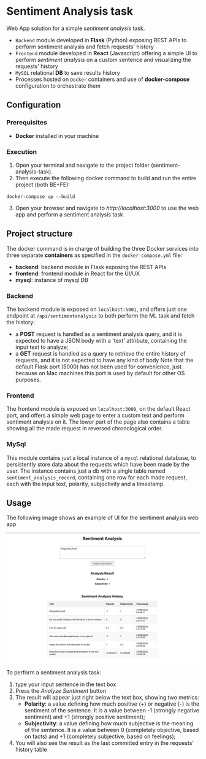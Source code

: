 # Sentiment Analysis task
Web App solution for a simple *sentiment analysis* task.
- `Backend` module developed in **Flask** (Python) exposing REST APIs to perform sentiment analysis and fetch requests' history
- `Frontend` module developed in **React** (Javascript) offering a simple UI to perform *sentiment analysis* on a custom sentence and visualizing the requests' history
- `MySQL` relational **DB** to save results history
- Processes hosted on `Docker` containers and use of **docker-compose** configuration to orchestrate them

## Configuration

### Prerequisites
- **Docker** installed in your machine

### Execution
1. Open your terminal and navigate to the project folder (sentiment-analysis-task).
2. Then execute the following docker command to build and run the entire project (both BE+FE):
```shell
docker-compose up --build
```
3. Open your browser and navigate to *http://localhost:3000* to use the web app and perform a sentiment analysis task


## Project structure
The docker command is in charge of building the three Docker services into three separate **containers** as specified in the `docker-compose.yml` file:
- **backend**: backend module in Flask exposing the REST APIs
- **frontend**: frontend module in React for the UI/UX
- **mysql**: instance of mysql DB

### Backend
The backend module is exposed on `localhost:5001`, and offers just one endpoint at `/api/sentimentanalysis` to both perform the ML task and fetch the history:
- a **POST** request is handled as a sentiment analysis query, and it is expected to have a JSON body with a 'text' attribute, containing the input text to analyze;
- a **GET** request is handled as a query to retrieve the entire history of requests, and it is not expected to have any kind of body
Note that the default Flask port (5000) has not been used for convenience, just because on Mac machines this port is used by default for other OS purposes.

### Frontend
The frontend module is exposed on `localhost:3000`, on the default React port, and offers a simple web page to enter a custom text and perform sentiment analysis on it. The lower part of the page also contains a table showing all the made request in reversed chronological order.

### MySql
This module contains just a local instance of a `mysql` relational database, to persistently store data about the requests which have been made by the user. The instance contains just a db with a single table named `sentiment_analysis_record`, containing one row for each made request, each with the input text, polarity, subjectivity and a timestamp.


## Usage
The following image shows an example of UI for the sentiment analysis web app

![Sentiment Analysis web page](ui.png)

To perform a sentiment analysis task:
1. type your input sentence in the text box
2. Press the *Analyze Sentiment* button
3. The result will appear just right below the text box, showing two metrics:
    - **Polarity**: a value defining how much positive (+) or negative (-) is the sentiment of the sentence. It is a value between -1 (strongly negative sentiment) and +1 (strongly positive sentiment);
    - **Subjectivity**: a value defining how much subjective is the meaning of the sentence. It is a value between 0 (completely objective, based on facts) and +1 (completely subjective, based on feelings);
4. You will also see the result as the last committed entry in the requests' history table
